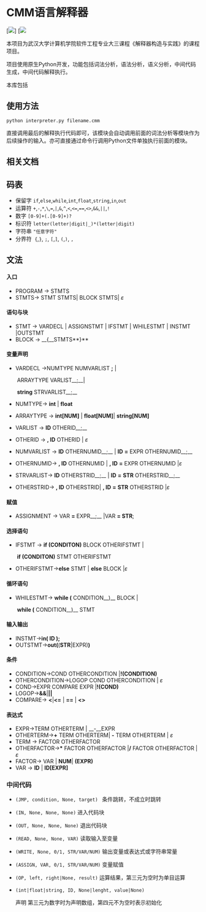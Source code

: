 # CMM语言解释器

[![](https://img.shields.io/github/repo-size/yeung66/cmm.svg)] [![](https://img.shields.io/github/stars/yeung66/cmm.svg?style=social)

本项目为武汉大学计算机学院软件工程专业大三课程《解释器构造与实践》的课程项目。

项目使用原生Python开发，功能包括词法分析，语法分析，语义分析，中间代码生成，中间代码解释执行。

本库包括

## 使用方法

```
python interpreter.py filename.cmm
```

直接调用最后的解释执行代码即可，该模块会自动调用前面的词法分析等模块作为后续操作的输入。亦可直接通过命令行调用Python文件单独执行前面的模块。

## 相关文档

## 码表

- 保留字
  `if`,`else`,`while`,`int`,`float`,`string`,`in`,`out`
- 运算符
  `+`,`-`,`*`,`\`,`=`,`|`,`&`,`^`,`<`,`<=`,`==`,`<>`,`&&`,`||`,`!`
- 数字
  `[0-9]+(.[0-9]+)?`
- 标识符
  `letter(letter|digit|_)*(letter|digit)`
- 字符串
  `"任意字符"`
- 分界符
  ​    `{`,`}`, `;`, `[`,`]`, `(`,`)`, `,`

## 文法

#### 入口

- PROGRAM -> STMTS
- STMTS-> STMT STMTS| BLOCK STMTS| $\varepsilon$

#### 语句与块

- STMT -> VARDECL | ASSIGNSTMT | IFSTMT | WHILESTMT | INSTMT |OUTSTMT
- BLOCK -> __{__STMTS**}**

#### 变量声明

- VARDECL ->NUMTYPE NUMVARLIST __;__ |

  ​			ARRAYTYPE VARLIST__;__|

  ​			__string__ STRVARLIST__;__

- NUMTYPE-> __int__ | __float__  

- ARRAYTYPE -> __int[NUM]__ | __float[NUM]__| __string[NUM]__

- VARLIST -> __ID__ OTHERID__;__

- OTHERID -> __, ID__ OTHERID | $\varepsilon$

- NUMVARLIST -> __ID__ OTHERNUMID__;__ | __ID__ __=__ EXPR OTHERNUMID__;__ 

- OTHERNUMID-> __, ID__ OTHERNUMID | __, ID__ __=__ EXPR OTHERNUMID |$\varepsilon$

- STRVARLIST-> __ID__ OTHERSTRID__;__  | __ID__ __=__ __STR__ OTHERSTRID__;__ 

- OTHERSTRID-> __, ID__ OTHERSTRID| __, ID__ __=__ __STR__ OTHERSTRID |$\varepsilon$

#### 赋值

- ASSIGNMENT -> VAR __=__ EXPR__;__  |VAR __= STR__;

#### 选择语句

- IFSTMT -> __if (__CONDITON__)__ BLOCK OTHERIFSTMT |

  ​		  __if (__CONDITON__)__ STMT OTHERIFSTMT	

- OTHERIFSTMT->__else__ STMT | __else__ BLOCK |$\varepsilon$

#### 循环语句

- WHILESTMT-> __while (__ CONDITION__)__ BLOCK | 

  ​			  __while (__ CONDITION__)__ STMT

#### 输入输出

- INSTMT->__in( ID );__
- OUTSTMT->__out(__(__STR__|EXPR)__)__

#### 条件

- CONDITION->COND OTHERCONDITION |__!(__CONDITION__)__
- OTHERCONDITION->LOGOP COND OTHERCONDITION | $\varepsilon$
- COND->EXPR COMPARE EXPR |__!(__COND__)__
- LOGOP->__&&__|__||__
- COMPARE-> __<__|__<=__ | __==__ | __<>__

#### 表达式

- EXPR->TERM OTHERTERM | __-__EXPR
- OTHERTERM->__+__ TERM OTHERTERM| __-__ TERM OTHERTERM | $\varepsilon$
- TERM -> FACTOR OTHERFACTOR
- OTHERFACTOR->__*__ FACTOR OTHERFACTOR |__/__ FACTOR OTHERFACTOR | $\varepsilon$
- FACTOR-> VAR | __NUM__|  __(__EXPR__)__
- VAR -> __ID__ | __ID[__EXPR__]__

### 中间代码

- `(JMP, condition, None, target) ` 条件跳转，不成立时跳转

- `(IN, None, None, None)` 进入代码块

- `(OUT, None, None, None)` 退出代码块

- `(READ, None, None, VAR)` 读取输入至变量

- `(WRITE, None, 0/1, STR/VAR/NUM)` 输出变量或表达式或字符串常量

- `(ASSIGN, VAR, 0/1, STR/VAR/NUM)` 变量赋值

- `(OP, left, right|None, result)` 运算结果，第三元为空时为单目运算

- `(int|float|string, ID, None|lenght, value|None)` 

  声明 第三元为数字时为声明数组，第四元不为空时表示初始化

